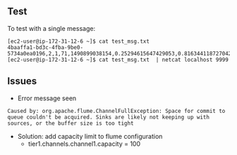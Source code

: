 ## Test
To test with a single message:
```
[ec2-user@ip-172-31-12-6 ~]$ cat test_msg.txt 
4baaffa1-bd3c-4fba-9be0-5734a0ea0196,2,1,71,1490899038154,0.25294615647429053,0.8163441187270423,0.4671195585443785
[ec2-user@ip-172-31-12-6 ~]$ cat test_msg.txt  | netcat localhost 9999
```


## lssues

- Error message seen
```
Caused by: org.apache.flume.ChannelFullException: Space for commit to queue couldn't be acquired. Sinks are likely not keeping up with sources, or the buffer size is too tight
```
- Solution: add capacity limit to flume configuration
  - tier1.channels.channel1.capacity = 100

